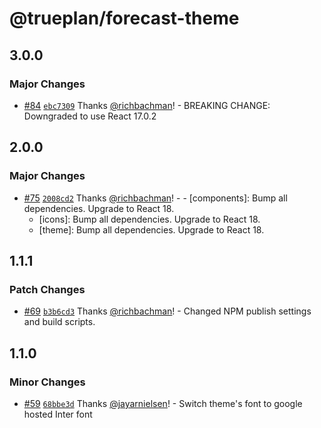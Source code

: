 # @trueplan/forecast-theme

## 3.0.0

### Major Changes

- [#84](https://github.com/trueplan/forecast/pull/84) [`ebc7309`](https://github.com/trueplan/forecast/commit/ebc73092b3eda58746d339e32cbf81d0d0bca7d5) Thanks [@richbachman](https://github.com/richbachman)! - BREAKING CHANGE: Downgraded to use React 17.0.2

## 2.0.0

### Major Changes

- [#75](https://github.com/trueplan/forecast/pull/75) [`2008cd2`](https://github.com/trueplan/forecast/commit/2008cd2dec7fdb6b2e3c2881f732a097150e7061) Thanks [@richbachman](https://github.com/richbachman)! - - [components]: Bump all dependencies. Upgrade to React 18.
  - [icons]: Bump all dependencies. Upgrade to React 18.
  - [theme]: Bump all dependencies. Upgrade to React 18.

## 1.1.1

### Patch Changes

- [#69](https://github.com/trueplan/forecast/pull/69) [`b3b6cd3`](https://github.com/trueplan/forecast/commit/b3b6cd3cae15e2fabb747809daae490007f30040) Thanks [@richbachman](https://github.com/richbachman)! - Changed NPM publish settings and build scripts.

## 1.1.0

### Minor Changes

- [#59](https://github.com/trueplan/forecast/pull/59) [`68bbe3d`](https://github.com/trueplan/forecast/commit/68bbe3dfddde0b46e4e47f4fb1e66faa9dc83dbe) Thanks [@jayarnielsen](https://github.com/jayarnielsen)! - Switch theme's font to google hosted Inter font
